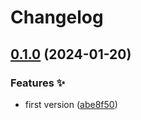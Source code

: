 # Changelog

## [0.1.0](https://github.com/hugomods/debugger/compare/v0.0.1...v0.1.0) (2024-01-20)


### Features ✨

* first version ([abe8f50](https://github.com/hugomods/debugger/commit/abe8f50f045fe0b6dad79a1661ced8a863331db1))
